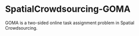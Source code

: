 # SpatialCrowdsourcing-GOMA
GOMA is a two-sided online task assignment problem in Spatial Crowdsourcing.
